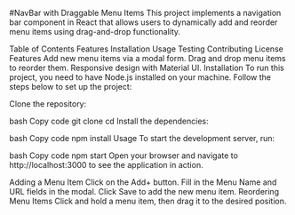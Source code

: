 #NavBar with Draggable Menu Items
This project implements a navigation bar component in React that allows users to dynamically add and reorder menu items using drag-and-drop functionality.

Table of Contents
Features
Installation
Usage
Testing
Contributing
License
Features
Add new menu items via a modal form.
Drag and drop menu items to reorder them.
Responsive design with Material UI.
Installation
To run this project, you need to have Node.js installed on your machine. Follow the steps below to set up the project:

Clone the repository:

bash
Copy code
git clone <your-repo-url>
cd <your-project-directory>
Install the dependencies:

bash
Copy code
npm install
Usage
To start the development server, run:

bash
Copy code
npm start
Open your browser and navigate to http://localhost:3000 to see the application in action.

Adding a Menu Item
Click on the Add+ button.
Fill in the Menu Name and URL fields in the modal.
Click Save to add the new menu item.
Reordering Menu Items
Click and hold a menu item, then drag it to the desired position.
